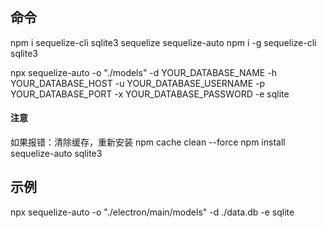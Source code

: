 

## 命令
npm i sequelize-cli sqlite3 sequelize sequelize-auto
npm i -g sequelize-cli sqlite3

npx sequelize-auto -o "./models" -d YOUR_DATABASE_NAME -h YOUR_DATABASE_HOST -u YOUR_DATABASE_USERNAME -p YOUR_DATABASE_PORT -x YOUR_DATABASE_PASSWORD -e sqlite


#### 注意
如果报错：清除缓存，重新安装
npm cache clean --force
npm install sequelize-auto sqlite3

## 示例
npx sequelize-auto -o "./electron/main/models" -d ./data.db  -e sqlite 